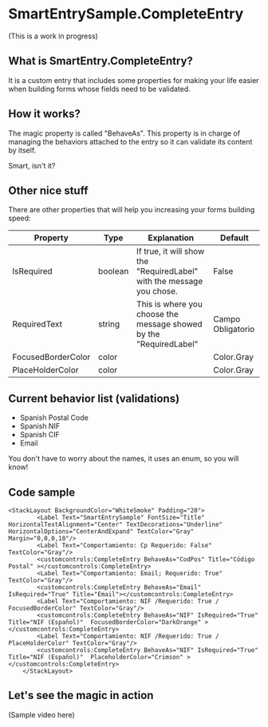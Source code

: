 # SmartEntrySample.CompleteEntry

(This is a work in progress)

## What is SmartEntry.CompleteEntry?

It is a custom entry that includes some properties for making your life easier when building forms whose fields need to be validated.

## How it works?

The magic property is called "BehaveAs". This property is in charge of managing the behaviors attached to the entry so it can validate its content by itself.

Smart, isn't it?

## Other nice stuff

There are other properties that will help you increasing your forms building speed:

Property | Type | Explanation | Default |
-------- | ---- | ----------- | --------|
IsRequired| boolean |If true, it will show the "RequiredLabel" with the message you chose.| False |
RequiredText| string |This is where you choose the message showed by the "RequiredLabel"| Campo Obligatorio |
FocusedBorderColor| color ||  Color.Gray |
PlaceHolderColor| color ||  Color.Gray |

## Current behavior list (validations)

* Spanish Postal Code
* Spanish NIF
* Spanish CIF
* Email

You don't have to worry about the names, it uses an enum, so you will know!

## Code sample

```
<StackLayout BackgroundColor="WhiteSmoke" Padding="20">
        <Label Text="SmartEntrySample" FontSize="Title" HorizontalTextAlignment="Center" TextDecorations="Underline" HorizontalOptions="CenterAndExpand" TextColor="Gray" Margin="0,0,0,10"/>
        <Label Text="Comportamiento: Cp Requerido: False" TextColor="Gray"/>
        <customcontrols:CompleteEntry BehaveAs="CodPos" Title="Código Postal" ></customcontrols:CompleteEntry>
        <Label Text="Comportamiento: Email; Requerido: True" TextColor="Gray"/>
        <customcontrols:CompleteEntry BehaveAs="Email" IsRequired="True" Title="Email"></customcontrols:CompleteEntry>
        <Label Text="Comportamiento: NIF /Requerido: True / FocusedBorderColor" TextColor="Gray"/>
        <customcontrols:CompleteEntry BehaveAs="NIF" IsRequired="True" Title="NIF (Español)"  FocusedBorderColor="DarkOrange" ></customcontrols:CompleteEntry>
        <Label Text="Comportamiento: NIF /Requerido: True / PlaceHolderColor" TextColor="Gray"/>
        <customcontrols:CompleteEntry BehaveAs="NIF" IsRequired="True" Title="NIF (Español)"  PlaceholderColor="Crimson" ></customcontrols:CompleteEntry>
    </StackLayout>
```
## Let's see the magic in action

(Sample video here)
